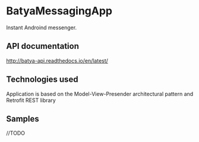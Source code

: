 # BatyaMessagingApp

Instant Androind messenger.


API documentation
-----------------
http://batya-api.readthedocs.io/en/latest/



Technologies used
-----------------
Application is based on the Model-View-Presender architectural pattern and Retrofit REST library


Samples
-------
//TODO
